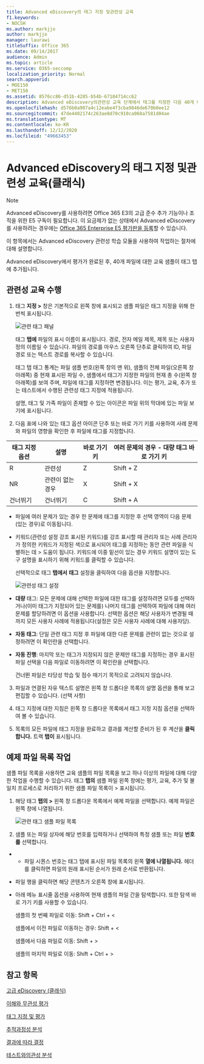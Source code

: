 ```yaml
---
title: Advanced eDiscovery의 태그 지정 및관련성 교육
f1.keywords:
- NOCSH
ms.author: markjjo
author: markjjo
manager: laurawi
titleSuffix: Office 365
ms.date: 09/14/2017
audience: Admin
ms.topic: article
ms.service: O365-seccomp
localization_priority: Normal
search.appverid:
- MOE150
- MET150
ms.assetid: 8576cc86-d51b-4285-b54b-67184714cc62
description: Advanced eDiscovery의관련성 교육 단계에서 태그를 지정한 다음 40개 파일의 교육 샘플로 작업하는 단계를 학습합니다.
ms.openlocfilehash: d576b0a907a4c12eabe4f3cba9846de670b0ee12
ms.sourcegitcommit: 47de4402174c263ae8d70c910ca068a7581d04ae
ms.translationtype: MT
ms.contentlocale: ko-KR
ms.lasthandoff: 12/12/2020
ms.locfileid: "49663453"
---
```

# <a name="tagging-and-relevance-training-in-advanced-ediscovery-classic"></a>Advanced eDiscovery의 태그 지정 및관련성 교육(클래식)

> [!NOTE]
> Advanced eDiscovery를 사용하려면 Office 365 E3의 고급 준수 추가 기능이나 조직을 위한 E5 구독이 필요합니다. 이 요금제가 없는 상태에서 Advanced eDiscovery를 사용하려는 경우에는 [Office 365 Enterprise E5 평가판을 등록](https://go.microsoft.com/fwlink/p/?LinkID=698279)할 수 있습니다. 
  
이 항목에서는 Advanced eDiscovery 관련성 학습 모듈을 사용하여 작업하는 절차에 대해 설명합니다. 
  
Advanced eDiscovery에서 평가가 완료된 후, 40개 파일에 대한 교육 샘플이 태그 탭에 추가됩니다. 
  
## <a name="performing-relevance-training"></a>관련성 교육 수행

1. 태그 **지정 \>** 창은 기본적으로 왼쪽 창에 표시되고 샘플 파일은 태그 지정을 위해 한 번씩 표시됩니다. 
    
    ![관련 태그 패널](../media/0cf19ab4-b427-4a7f-8749-0f4ed9afaf58.png)
  
    태그 **탭에** 파일의 표시 이름이 표시됩니다. 경로, 전자 메일 제목, 제목 또는 사용자 정의 이름일 수 있습니다. 파일의 경로를 마우스 오른쪽 단추로 클릭하여 ID, 파일 경로 또는 텍스트 경로를 복사할 수 있습니다. 
    
    태그  탭 태그 통계는 파일 샘플 번호(왼쪽 창의 맨 위), 샘플의 전체 파일(오른쪽 창 아래쪽) 중 현재 표시된 파일 수, 샘플에서 태그가 지정한 파일의 현재 총 수(왼쪽 창 아래쪽)를 보여 주며, 파일에 태그를 지정하면 변경됩니다. 이는 평가, 교육, 추가 또는 테스트에서 수행된 관련성 태그 지정에 적용됩니다. 
    
    설명, 태그 및 가족 파일이 존재할 수 있는 아이콘은 파일 위의 막대에 있는 파일 보기에 표시됩니다.
    
2. 다음 표에 나와 있는 태그 옵션 아이콘 단추 또는 바로 가기 키를 사용하여 사례 문제와 파일의 영향을 확인한 후 파일에 태그를 지정합니다.

|**태그 지정 옵션**|**설명**|**바로 가기 키**|**여러 문제의 경우 - 대량 태그 바로 가기 키**|
|-----|-----|-----|-----|
|R  <br/> |관련성  <br/> |Z  <br/> |Shift + Z  <br/> |
|NR  <br/> |관련이 없는 경우  <br/> |X  <br/> |Shift + X  <br/> |
|건너뛰기  <br/> |건너뛰기  <br/> |C  <br/> |Shift + A  <br/> |
   
  - 파일에 여러 문제가 있는 경우 한 문제에 태그를 지정한 후 선택 영역이 다음 문제(있는 경우)로 이동됩니다. 
    
  - 키워드(관련성 설정 강조 표시된 키워드)를 강조 표시할 때 관리자 또는 사례 관리자가 정의한 키워드가 지정된 색으로 표시되어 태그를 지정하는 동안 관련 파일을 식별하는 데 \> 도움이 됩니다. 키워드에 이중 밑선이 있는 경우 키워드 설명이 있는 도구 설명을 표시하기 위해 키워드를 클릭할 수 있습니다. 
    
    선택적으로 태그 **탭에서** **태그** 설정을 클릭하여 다음 옵션을 지정합니다. 
    
    ![관련성 태그 설정](../media/533e89fa-7eb4-409e-ab07-f5aab9296dd8.png)
  
  - **대량** 태그: 모든 문제에 대해 선택한 파일에 대한  태그를 설정하려면 모두를 선택하거나(이미 태그가 지정되어 있는 문제를) 나머지  태그를 선택하여 파일에 대해 여러 문제를 할당하려면 이 옵션을 사용합니다. 선택한 옵션은 해당 사용자가 변경될 때까지 모든 사용자 사례에 적용됩니다(설정은 모든 사용자 사례에 대해 사용자당). 
    
  - **자동 태그**: 단일 관련 태그 지정 후 파일에 대한 다른 문제를 관련이 없는 것으로 설정하려면 이 확인란을 선택합니다.
    
  - **자동 진행**: 마지막 또는 태그가 지정되지 않은 문제만 태그를 지정하는 경우 표시된 파일 선택을 다음 파일로 이동하려면 이 확인란을 선택합니다. 
    
    건너뛴 파일은 타당성 학습 및 점수 매기기 목적으로 고려되지 않습니다.
    
3. 파일과 연결된 자유 텍스트 설명은 왼쪽 창 드롭다운 목록의  설명 옵션을 통해 보고 편집할 수 있습니다. (선택 사항) 
    
4. 태그 지정에 대한 지침은 왼쪽 창  드롭다운 목록에서 태그 지정 지침 옵션을 선택하여 볼 수 있습니다. 
    
5. 목록의 모든 파일에 태그 지정을 완료하고 결과를 계산할 준비가 된 후 계산을 **클릭합니다.** 트랙 **탭이** 표시됩니다. 
    
## <a name="working-with-the-sample-files-list"></a>예제 파일 목록 작업

샘플 파일 목록을 사용하면 교육 샘플의 파일 목록을 보고 하나 이상의 파일에 대해 다양한 작업을 수행할 수 있습니다. 태그 **탭의** 샘플 파일 왼쪽 창에는 평가, 교육, 추가 및 불일치 프로세스로 처리하기 위한 샘플 파일 목록이 \>  표시됩니다.  
  
1. 해당 태그 **탭의 \>** 왼쪽 창 드롭다운 목록에서 예제 파일을 선택합니다. 예제 파일은 왼쪽 창에 나열됩니다. 
    
    ![관련 태그 샘플 파일 목록](../media/fd058bdd-645a-4af1-a1eb-bff08581cb18.png)
  
2. 샘플 또는 파일 상자에 해당 번호를 입력하거나  선택하여 특정 샘플 또는 파일 **번호를** 선택합니다. 
    
  -   - 파일 시퀀스 번호는 태그 탭에 표시된 파일 목록의 왼쪽 **열에 나열됩니다.** 헤더를 클릭하면 파일의 원래 표시된 순서가 원래 순서로 반환됩니다. 
    
  - 파일 행을 클릭하면 해당 콘텐츠가 오른쪽 창에 표시됩니다.
    
  - 아래 메뉴 표시줄 옵션을 사용하여 현재 샘플의 파일 간을 탐색합니다. 또한 탐색 바로 가기 키를 사용할 수 있습니다.
    
    샘플의 첫 번째 파일로 이동: Shift + Ctrl + \<
    
    샘플에서 이전 파일로 이동하는 경우: Shift + \<
    
    샘플에서 다음 파일로 이동: Shift + \>
    
    샘플의 마지막 파일로 이동: Shift + Ctrl + \>
    
## <a name="see-also"></a>참고 항목

[고급 eDiscovery (클래식)](office-365-advanced-ediscovery.md)
  
[이해와 무관성 평가](assessment-in-relevance-in-advanced-ediscovery.md)
  
[태그 지정 및 평가](tagging-and-assessment-in-advanced-ediscovery.md)
  
[추적과정성 분석](track-relevance-analysis-in-advanced-ediscovery.md)
  
[결과에 따라 결정](decision-based-on-the-results-in-advanced-ediscovery.md)
  
[테스트와의관성 분석](test-relevance-analysis-in-advanced-ediscovery.md)

